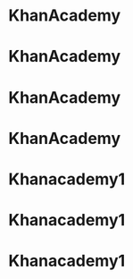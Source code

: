 # KhanAcademy
# KhanAcademy
# KhanAcademy
# KhanAcademy
# Khanacademy1
# Khanacademy1
# Khanacademy1
